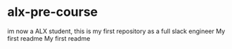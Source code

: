 # alx-pre-course
im now a ALX student, this is my first repository as a full slack engineer
My first readme
My first readme
